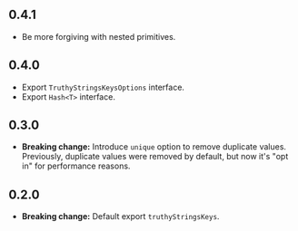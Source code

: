 ## 0.4.1
- Be more forgiving with nested primitives.

## 0.4.0
- Export `TruthyStringsKeysOptions` interface.
- Export `Hash<T>` interface.

## 0.3.0
- **Breaking change:** Introduce `unique` option to remove duplicate values. Previously, duplicate values were removed by default, but now it's "opt in" for performance reasons.

## 0.2.0
- **Breaking change:** Default export `truthyStringsKeys`.
